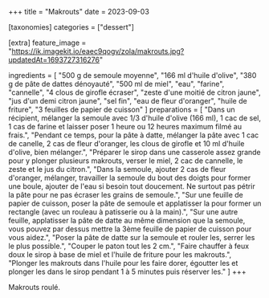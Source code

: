 +++
title = "Makrouts"
date = 2023-09-03

[taxonomies]
categories = ["dessert"]

[extra]
feature_image = "https://ik.imagekit.io/eaec9qogv/zola/makrouts.jpg?updatedAt=1693727316276"

ingredients = [
  "500 g de semoule moyenne",
  "166 ml d'huile d'olive",
  "380 g de pâte de dattes dénoyauté",
  "500 ml de miel",
  "eau",
  "farine",
  "cannelle",
  "4 clous de girofle écraser",
  "zeste d'une moitié de citron jaune",
  "jus d'un demi citron jaune",
  "sel fin",
  "eau de fleur d'oranger",
  "huile de friture",
  "3 feuilles de papier de cuisson"
]
preparations = [
  "Dans un récipient, mélanger la semoule avec 1/3 d'huile d'olive (166 ml), 1 cac de sel, 1 cas de farine et laisser poser 1 heure ou 12 heures maximum filmé au frais.",
  "Pendant ce temps, pour la pâte à datte, mélanger la pâte avec 1 cac de canelle, 2 cas de fleur d'oranger, les clous de girofle et 10 ml d'huile d'olive, bien mélanger.",
  "Préparer le sirop dans une casserole assez grande pour y plonger plusieurs makrouts, verser le miel, 2 cac de cannelle, le zeste et le jus du citron.",
  "Dans la semoule, ajouter 2 cas de fleur d'oranger, mélanger, travailler la semoule du bout des doigts pour former une boule, ajouter de l'eau si besoin tout doucement. Ne surtout pas pétrir la pâte pour ne pas écraser les grains de semoule.",
  "Sur une feuille de papier de cuisson, poser la pâte de semoule et applatisser la pour former un rectangle (avec un rouleau à patisserie ou à la main).",
  "Sur une autre feuille, applatisser la pâte de datte au même dimension que la semoule, vous pouvez par dessus mettre la 3ème feuille de papier de cuisson pour vous aidez.",
  "Poser la pâte de datte sur la semoule et rouler les, serrer les le plus possible.",
  "Couper le paton tout les 2 cm.",
  "Faire chauffer à feux doux le sirop à base de miel et l'huile de friture pour les makrouts.",
  "Plonger les makrouts dans l'huile pour les faire dorer, égoutter les et plonger les dans le sirop pendant 1 à 5 minutes puis réserver les."
]
+++

Makrouts roulé.
